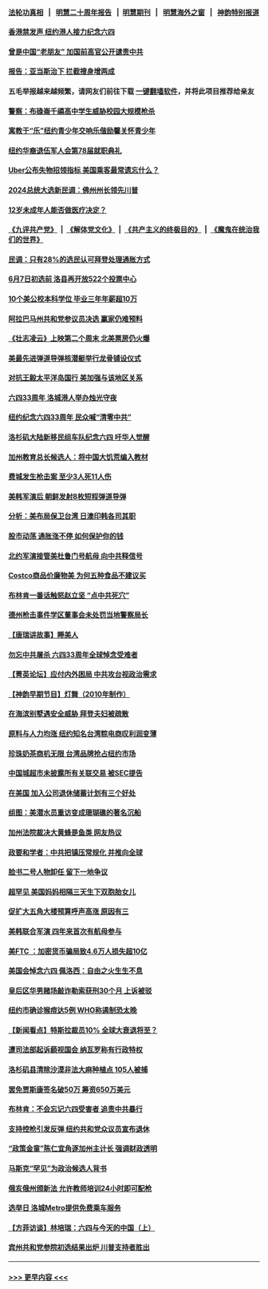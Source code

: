 #### [法轮功真相](https://github.com/gfw-breaker/truth/blob/master/README.md?t=0) &nbsp;&nbsp;|&nbsp;&nbsp; [明慧二十周年报告](https://github.com/gfw-breaker/mh-reports/blob/master/README.md?t=0) &nbsp;&nbsp;|&nbsp;&nbsp;[明慧期刊](https://github.com/gfw-breaker/mh-qikan) &nbsp;&nbsp;|&nbsp;&nbsp; [明慧海外之窗](https://github.com/gfw-breaker/mh-news/blob/master/README.md?t=0) &nbsp;&nbsp;|&nbsp;&nbsp; [神韵特别报道](https://github.com/gfw-breaker/mh-news/blob/master/shenyun.md?t=0)
#### [香港禁发声 纽约港人接力纪念六四](../pages/nsc412/n13753187.md?t=06061551) 
#### [曾是中国“老朋友” 加国前高官公开谴责中共](../pages/nsc412/n13753035.md?t=06061551) 
#### [报告：亚当斯治下 拦截搜身增两成](../pages/nsc412/n13753203.md?t=06061551) 
#### 五毛举报越来越频繁，请网友们前往下载 [一键翻墙软件](https://github.com/gfw-breaker/ssr-accounts)，并将此项目推荐给亲友
#### [警察：布碌崙千禧高中学生威胁校园大规模枪杀](../pages/nsc412/n13753202.md?t=06061551) 
#### [寓教于“乐”纽约青少年交响乐偕励馨关怀青少年](../pages/nsc412/n13753225.md?t=06061551) 
#### [纽约华裔退伍军人会第78届就职典礼](../pages/nsc412/n13753205.md?t=06061551) 
#### [Uber公布失物招领指标 美国乘客最常遗忘什么？](../pages/nsc412/n13753132.md?t=06061551) 
#### [2024总统大选新民调：佛州州长领先川普](../pages/nsc412/n13753114.md?t=06061551) 
#### [12岁未成年人能否做医疗决定？](../pages/nsc412/n13753116.md?t=06061551) 
#### [《九评共产党》](https://github.com/begood0513/9ping.md/blob/master/README.md) &nbsp;|&nbsp; [《解体党文化》](../../../../jtdwh.md/blob/master/README.md)  &nbsp;|&nbsp; [《共产主义的终极目的》](../../../../gczydzjmd.md/blob/master/README.md) &nbsp;|&nbsp; [《魔鬼在统治我们的世界》](../../../../mgztzwmdsj.md/blob/master/README.md) 
#### [民调：只有28%的选民认可拜登处理通胀方式](../pages/nsc412/n13753048.md?t=06061551) 
#### [6月7日初选前 洛县再开放522个投票中心](../pages/nsc412/n13753113.md?t=06061551) 
#### [10个美公校本科学位 毕业三年年薪超10万](../pages/nsc412/n13752428.md?t=06061551) 
#### [阿拉巴马州共和党参议员决选 赢家仍难预料](../pages/nsc412/n13752925.md?t=06061551) 
#### [《壮志凌云》上映第二个周末 北美票房仍火爆](../pages/nsc412/n13753028.md?t=06061551) 
#### [美最先进弹道导弹核潜艇举行龙骨铺设仪式](../pages/nsc412/n13752964.md?t=06061551) 
#### [对抗王毅太平洋岛国行 美加强与该地区关系](../pages/nsc412/n13752906.md?t=06061551) 
#### [六四33周年 洛城港人举办烛光守夜](../pages/nsc412/n13752922.md?t=06061551) 
#### [纽约纪念六四33周年 民众喊“清零中共”](../pages/nsc412/n13752748.md?t=06061551) 
#### [洛杉矶大陆新移民组车队纪念六四 吁华人觉醒](../pages/nsc412/n13752907.md?t=06061551) 
#### [加州教育总长候选人：将中国大饥荒编入教材](../pages/nsc412/n13752863.md?t=06061551) 
#### [费城发生枪击案 至少3人死11人伤](../pages/nsc412/n13752836.md?t=06061551) 
#### [美韩军演后 朝鲜发射8枚短程弹道导弹](../pages/nsc412/n13752806.md?t=06061551) 
#### [分析：美布局保卫台湾 日澳印韩各司其职](../pages/nsc412/n13751378.md?t=06061551) 
#### [股市动荡 通胀涨不停 如何保护你的钱](../pages/nsc412/n13751379.md?t=06061551) 
#### [北约军演接管美杜鲁门号航母 向中共释信号](../pages/nsc412/n13751927.md?t=06061551) 
#### [Costco商品价廉物美 为何五种食品不建议买](../pages/nsc412/n13752382.md?t=06061551) 
#### [布林肯一番话触怒赵立坚 “点中共死穴”](../pages/nsc412/n13751882.md?t=06061551) 
#### [德州枪击事件学区董事会未处罚当地警察局长](../pages/nsc412/n13752488.md?t=06061551) 
#### [【唐瑞讲故事】睡美人](../pages/nsc412/n13752508.md?t=06061551) 
#### [勿忘中共屠杀 六四33周年全球悼念受难者](../pages/nsc412/n13752461.md?t=06061551) 
#### [【菁英论坛】应付内外困局 中共攻台视政治需求](../pages/nsc412/n13752381.md?t=06061551) 
#### [【神韵早期节目】灯舞（2010年制作）](../pages/nsc412/n13752431.md?t=06061551) 
#### [在海滨别墅遇安全威胁 拜登夫妇被疏散](../pages/nsc412/n13752486.md?t=06061551) 
#### [原料与人力均涨 纽约知名台湾粽电商叹利润变薄](../pages/nsc412/n13752087.md?t=06061551) 
#### [珍珠奶茶商机无限 台湾品牌抢占纽约市场](../pages/nsc412/n13752099.md?t=06061551) 
#### [中国城超市未披露所有关联交易 被SEC提告](../pages/nsc412/n13752090.md?t=06061551) 
#### [在美国 加入公司退休储蓄计划有三个好处](../pages/nsc412/n13752410.md?t=06061551) 
#### [组图：美潜水员重访变成珊瑚礁的著名沉船](../pages/nsc412/n13752184.md?t=06061551) 
#### [加州法院裁决大黄蜂是鱼类 网友热议](../pages/nsc412/n13752301.md?t=06061551) 
#### [政要和学者：中共把镇压常规化 并推向全球](../pages/nsc412/n13752426.md?t=06061551) 
#### [脸书二号人物卸任 留下一地争议](../pages/nsc412/n13751931.md?t=06061551) 
#### [超罕见 美国妈妈相隔三天生下双胞胎女儿](../pages/nsc412/n13752364.md?t=06061551) 
#### [促扩大五角大楼预算呼声高涨 原因有三](../pages/nsc412/n13752299.md?t=06061551) 
#### [美韩联合军演 四年来首次有航母参与](../pages/nsc412/n13752328.md?t=06061551) 
#### [美FTC ：加密货币骗局致4.6万人损失超10亿](../pages/nsc412/n13751956.md?t=06061551) 
#### [美国会悼念六四 佩洛西：自由之火生生不息](../pages/nsc412/n13752143.md?t=06061551) 
#### [皇后区华男赌场敲诈勒索获刑30个月 上诉被驳](../pages/nsc412/n13752084.md?t=06061551) 
#### [纽约市确诊猴痘达5例 WHO称遏制恐太晚](../pages/nsc412/n13752109.md?t=06061551) 
#### [【新闻看点】特斯拉裁员10% 全球大衰退将至？](../pages/nsc412/n13751943.md?t=06061551) 
#### [遭司法部起诉藐视国会 纳瓦罗称有行政特权](../pages/nsc412/n13752051.md?t=06061551) 
#### [洛杉矶县清除沙漠非法大麻种植点 105人被捕](../pages/nsc412/n13752115.md?t=06061551) 
#### [罢免贾斯康签名破50万 筹资650万美元](../pages/nsc412/n13752079.md?t=06061551) 
#### [布林肯：不会忘记六四受害者 追责中共暴行](../pages/nsc412/n13752030.md?t=06061551) 
#### [支持控枪引发反弹 纽约共和党众议员宣布退休](../pages/nsc412/n13751997.md?t=06061551) 
#### [“政策金童”陈仁宜角逐加州主计长 强调财政透明](../pages/nsc412/n13752047.md?t=06061551) 
#### [马斯克“罕见”为政治候选人背书](../pages/nsc412/n13752025.md?t=06061551) 
#### [俄亥俄州颁新法 允许教师培训24小时即可配枪](../pages/nsc412/n13751992.md?t=06061551) 
#### [选举日 洛城Metro提供免费乘车服务](../pages/nsc412/n13751996.md?t=06061551) 
#### [【方菲访谈】林培瑞：六四与今天的中国（上）](../pages/nsc412/n13751795.md?t=06061551) 
#### [宾州共和党参院初选结果出炉 川普支持者胜出](../pages/nsc412/n13751955.md?t=06061551) 

----
#### [ >>> 更早内容 <<< ](../indexes/nsc412-earlier.md)
